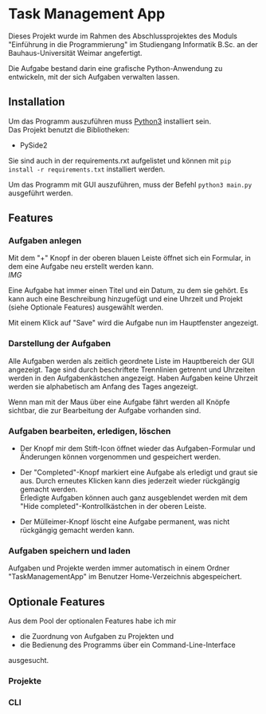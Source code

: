 # Task Management App
Dieses Projekt wurde im Rahmen des Abschlussprojektes des Moduls "Einführung in die Programmierung" im Studiengang Informatik B.Sc. an der Bauhaus-Universität Weimar angefertigt.

Die Aufgabe bestand darin eine grafische Python-Anwendung zu entwickeln, mit der sich Aufgaben verwalten lassen.

## Installation
Um das Programm auszuführen muss [Python3](https://www.python.org/downloads/) installiert sein.  
Das Projekt benutzt die Bibliotheken:
* PySide2

Sie sind auch in der requirements.rxt aufgelistet und können mit `pip install -r requirements.txt` installiert werden.

Um das Programm mit GUI auszuführen, muss der Befehl `python3 main.py` ausgeführt werden.

## Features

### Aufgaben anlegen
Mit dem "+" Knopf in der oberen blauen Leiste öffnet sich ein Formular, in dem eine Aufgabe neu erstellt werden kann.  
*IMG*  

Eine Aufgabe hat immer einen Titel und ein Datum, zu dem sie gehört.
Es kann auch eine Beschreibung hinzugefügt und eine Uhrzeit und Projekt (siehe Optionale Features) ausgewählt werden.

Mit einem Klick auf "Save" wird die Aufgabe nun im Hauptfenster angezeigt.

### Darstellung der Aufgaben
Alle Aufgaben werden als zeitlich geordnete Liste im Hauptbereich der GUI angezeigt.
Tage sind durch beschriftete Trennlinien getrennt und Uhrzeiten werden in den Aufgabenkästchen angezeigt.
Haben Aufgaben keine Uhrzeit werden sie alphabetisch am Anfang des Tages angezeigt.

Wenn man mit der Maus über eine Aufgabe fährt werden all Knöpfe sichtbar, die zur Bearbeitung der Aufgabe vorhanden sind.

### Aufgaben bearbeiten, erledigen, löschen
* Der Knopf mir dem Stift-Icon öffnet wieder das Aufgaben-Formular und Änderungen können vorgenommen und gespeichert werden.
* Der "Completed"-Knopf markiert eine Aufgabe als erledigt und graut sie aus. Durch erneutes Klicken kann dies jederzeit wieder rückgängig gemacht werden.  
Erledigte Aufgaben können auch ganz ausgeblendet werden mit dem "Hide completed"-Kontrollkästchen in der oberen Leiste.

* Der Mülleimer-Knopf löscht eine Aufgabe permanent, was nicht rückgängig gemacht werden kann.

### Aufgaben speichern und laden
Aufgaben und Projekte werden immer automatisch in einem Ordner "TaskManagementApp" im Benutzer Home-Verzeichnis abgespeichert.


## Optionale Features
Aus dem Pool der optionalen Features habe ich mir
* die Zuordnung von Aufgaben zu Projekten und
* die Bedienung des Programms über ein Command-Line-Interface

ausgesucht.
  
### Projekte


### CLI

